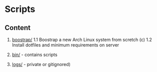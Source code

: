 # Scripts

## Content
1. [boostrap/](bootstrap)
    1.1 Boostrap a new Arch Linux system from scretch (c)
    1.2 Install dotfiles and minimum requirements on server

2. [bin/](bin) - contains scripts
3. [logs/](#) - private or gitignored)
